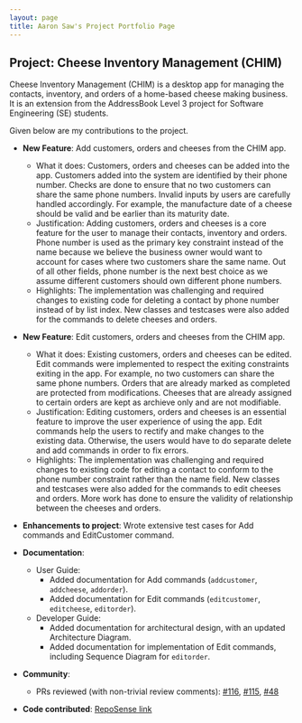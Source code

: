 ```yaml
---
layout: page
title: Aaron Saw's Project Portfolio Page
---
```


## Project: Cheese Inventory Management (CHIM)

Cheese Inventory Management (CHIM) is a desktop app for managing the contacts, inventory, and orders of a home-based
cheese making business. It is an extension from the AddressBook Level 3 project for Software Engineering (SE) students.

Given below are my contributions to the project.

* **New Feature**: Add customers, orders and cheeses from the CHIM app.
  * What it does: Customers, orders and cheeses can be added into the app.
Customers added into the system are identified by their phone number. Checks are done to ensure that no two customers
can share the same phone numbers. Invalid inputs by users are carefully handled accordingly. For example, the manufacture
date of a cheese should be valid and be earlier than its maturity date.
  * Justification: Adding customers, orders and cheeses is a core feature for the user to manage their contacts, inventory and orders.
Phone number is used as the primary key constraint instead of the name because we believe the business owner would want to account for
cases where two customers share the same name. Out of all other fields, phone number is the next best choice as we assume different
customers should own different phone numbers.
  * Highlights: The implementation was challenging and required changes to existing code for
deleting a contact by phone number instead of by list index. New classes and testcases were also added for the commands
to delete cheeses and orders.

* **New Feature**: Edit customers, orders and cheeses from the CHIM app.
  * What it does: Existing customers, orders and cheeses can be edited.
Edit commands were implemented to respect the exiting constraints exiting in the app. For example, no two customers
can share the same phone numbers. Orders that are already marked as completed are protected from modifications.
Cheeses that are already assigned to certain orders are kept as archieve only and are not modifiable.
  * Justification: Editing customers, orders and cheeses is an essential feature to improve the user experience of using the app.
Edit commands help the users to rectify and make changes to the existing data. Otherwise, the users would have to do separate
delete and add commands in order to fix errors.
  * Highlights: The implementation was challenging and required changes to existing code for
editing a contact to conform to the phone number constraint rather than the name field.
New classes and testcases were also added for the commands to edit cheeses and orders.
More work has done to ensure the validity of relationship between the cheeses and orders.

* **Enhancements to project**: Wrote extensive test cases for Add commands and EditCustomer command.

* **Documentation**:
  * User Guide:
    * Added documentation for Add commands (`addcustomer`, `addcheese`, `addorder`).
    * Added documentation for Edit commands (`editcustomer`, `editcheese`, `editorder`).
  * Developer Guide:
    * Added documentation for architectural design, with an updated Architecture Diagram.
    * Added documentation for implementation of Edit commands, including Sequence Diagram for `editorder`.

* **Community**:
  * PRs reviewed (with non-trivial review comments): [\#116](https://github.com/AY2021S2-CS2103-W16-2/tp/pull/116), [\#115](https://github.com/AY2021S2-CS2103-W16-2/tp/pull/115), [\#48](https://github.com/AY2021S2-CS2103-W16-2/tp/pull/48)

* **Code contributed**: [RepoSense link](https://nus-cs2103-ay2021s2.github.io/tp-dashboard/?search=aaronsms&sort=groupTitle&sortWithin=title&since=2021-02-19&timeframe=commit&mergegroup=&groupSelect=undefined&breakdown=false&tabOpen=true&tabType=authorship&tabAuthor=aaronsms&tabRepo=AY2021S2-CS2103-W16-2%2Ftp%5Bmaster%5D&authorshipIsMergeGroup=false&authorshipFileTypes=docs~functional-code~test-code&authorshipIsBinaryFileTypeChecked=false)
